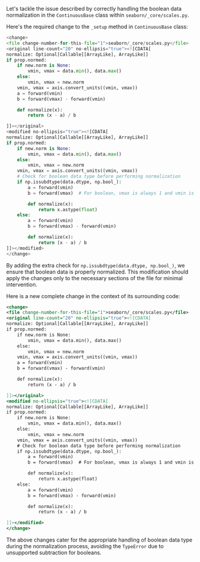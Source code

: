 Let's tackle the issue described by correctly handling the boolean data normalization in the `ContinuousBase` class within `seaborn/_core/scales.py`.

Here's the required change to the `_setup` method in `ContinuousBase` class:

```python
<change>
<file change-number-for-this-file="1">seaborn/_core/scales.py</file>
<original line-count="20" no-ellipsis="true"><![CDATA[
normalize: Optional[Callable[[ArrayLike], ArrayLike]]
if prop.normed:
    if new.norm is None:
        vmin, vmax = data.min(), data.max()
    else:
        vmin, vmax = new.norm
    vmin, vmax = axis.convert_units((vmin, vmax))
    a = forward(vmin)
    b = forward(vmax) - forward(vmin)

    def normalize(x):
        return (x - a) / b

]]></original>
<modified no-ellipsis="true"><![CDATA[
normalize: Optional[Callable[[ArrayLike], ArrayLike]]
if prop.normed:
    if new.norm is None:
        vmin, vmax = data.min(), data.max()
    else:
        vmin, vmax = new.norm
    vmin, vmax = axis.convert_units((vmin, vmax))
    # Check for boolean data type before performing normalization
    if np.issubdtype(data.dtype, np.bool_):
        a = forward(vmin) 
        b = forward(vmax)  # For boolean, vmax is always 1 and vmin is always 0

        def normalize(x):
            return x.astype(float)
    else:
        a = forward(vmin)
        b = forward(vmax) - forward(vmin)

        def normalize(x):
            return (x - a) / b
]]></modified>
</change>
```

By adding the extra check for `np.issubdtype(data.dtype, np.bool_)`, we ensure that boolean data is properly normalized. This modification should apply the changes only to the necessary sections of the file for minimal intervention.

Here is a new complete change in the context of its surrounding code:

```xml
<change>
<file change-number-for-this-file="1">seaborn/_core/scales.py</file>
<original line-count="20" no-ellipsis="true"><![CDATA[
normalize: Optional[Callable[[ArrayLike], ArrayLike]]
if prop.normed:
    if new.norm is None:
        vmin, vmax = data.min(), data.max()
    else:
        vmin, vmax = new.norm
    vmin, vmax = axis.convert_units((vmin, vmax))
    a = forward(vmin)
    b = forward(vmax) - forward(vmin)

    def normalize(x):
        return (x - a) / b

]]></original>
<modified no-ellipsis="true"><![CDATA[
normalize: Optional[Callable[[ArrayLike], ArrayLike]]
if prop.normed:
    if new.norm is None:
        vmin, vmax = data.min(), data.max()
    else:
        vmin, vmax = new.norm
    vmin, vmax = axis.convert_units((vmin, vmax))
    # Check for boolean data type before performing normalization
    if np.issubdtype(data.dtype, np.bool_):
        a = forward(vmin) 
        b = forward(vmax)  # For boolean, vmax is always 1 and vmin is always 0

        def normalize(x):
            return x.astype(float)
    else:
        a = forward(vmin)
        b = forward(vmax) - forward(vmin)

        def normalize(x):
            return (x - a) / b

]]></modified>
</change>
```

The above changes cater for the appropriate handling of boolean data type during the normalization process, avoiding the `TypeError` due to unsupported subtraction for booleans.

